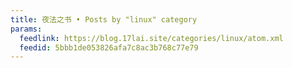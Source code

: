 ```yaml
---
title: 夜法之书 • Posts by "linux" category
params:
  feedlink: https://blog.17lai.site/categories/linux/atom.xml
  feedid: 5bbb1de053826afa7c8ac3b768c77e79
---
```

